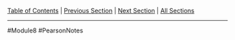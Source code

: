 [Table of Contents](/README.md) | [Previous Section](15.3%20-%20Constructors%20and%20Destructors%20in%20Base%20and%20Derived%20Classes.md) | [Next Section](15.5%20-%20Class%20Hierarchies.md) | [All Sections](/Module%208/Pearson%20Notes/)
***
#Module8 #PearsonNotes